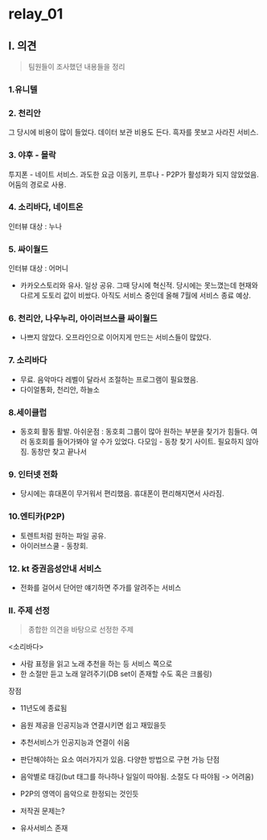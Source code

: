 # relay_01



## I. 의견

> 팀원들이 조사했던 내용들을 정리



### 1.유니텔



### 2. 천리안

그 당시에 비용이 많이 들었다.
데이터 보관 비용도 든다. 흑자를 못보고 사라진 서비스.



### 3. 야후 - 몰락

투지폰 - 네이트 서비스. 과도한 요금
이동키, 프루나 - P2P가 활성화가 되지 않았었음. 어둠의 경로로 사용.



### 4. 소리바다, 네이트온

인터뷰 대상 : 누나



### 5. 싸이월드

인터뷰 대상 : 어머니

- 카카오스토리와 유사. 일상 공유. 그때 당시에 혁신적. 당시에는 못느꼈는데 현재와 다르게 도토리 값이 비쌌다. 아직도 서비스 중인데 올해 7월에 서비스 종료 예상.



### 6. 천리안, 나우누리, 아이러브스쿨 싸이월드 

- 나쁘지 않았다. 오프라인으로 이어지게 만드는 서비스들이 많았다.



### 7. 소리바다

- 무료. 음악마다 레벨이 달라서 조절하는 프로그램이 필요했음.
- 다이얼통화, 천리안, 하늘소



### 8.세이클럽

- 동호회 활동 활발.
  아쉬운점 : 동호회 그룹이 많아 원하는 부분을 찾기가 힘들다. 여러 동호회를 들어가봐야 알 수가 있었다.
  다모임 - 동창 찾기 사이트. 필요하지 않아짐. 동창만 찾고 끝나서

### 9. 인터넷 전화 

- 당시에는 휴대폰이 무거워서 편리했음. 휴대폰이 편리해지면서 사라짐.

### 10.엔티카(P2P)

- 토렌트처럼 원하는 파일 공유.
- 아이러브스쿨 - 동창회.

### 12. kt 증권음성안내 서비스

- 전화를 걸어서 단어만 얘기하면 주가를 알려주는 서비스



### II. 주제 선정

> 종합한 의견을 바탕으로 선정한 주제

  

<소리바다>

- 사람 표정을 읽고 노래 추천을 하는 등 서비스 쪽으로
- 한 소절만 듣고 노래 알려주기(DB set이 존재할 수도 혹은 크롤링)

장점

- 11년도에 종료됨
- 음원 제공을 인공지능과 연결시키면 쉽고 재밌을듯
- 추천서비스가 인공지능과 연결이 쉬움
- 판단해야하는 요소 여러가지가 있음. 다양한 방법으로 구현 가능
  단점
- 음악별로 태깅(but 태그를 하나하나 일일이 따야됨. 소절도 다 따야됨 -> 어려움)
- P2P의 영역이 음악으로 한정되는 것인듯
- 저작권 문제는?

- 유사서비스 존재

